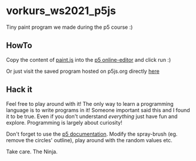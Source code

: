 # vorkurs_ws2021_p5js
Tiny paint program we made during the p5 course :)

## HowTo

Copy the content of [paint.js](https://github.com/mucdaininja/vorkurs_ws2021_p5js/blob/main/paint.js)
into the [p5 online-editor](https://editor.p5js.org/) and click run :)

Or just visit the saved program hosted on p5js.org directly [here](https://editor.p5js.org/mucdai/sketches/EY1Hp6Lwi)

## Hack it

Feel free to play around with it! The only way to learn a programming language is to write programs in it!
Someone important said this and I found it to be true. Even if you don't understand *everything* just
have fun and explore. Programming is largely about curiosity!

Don't forget to use the [p5 documentation](https://p5js.org/reference/). Modify the spray-brush (eg. remove 
the circles' outline), play around with the random values etc.

Take care. The Ninja.
